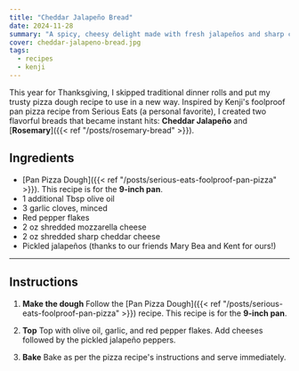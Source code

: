 ```yaml
---
title: "Cheddar Jalapeño Bread"
date: 2024-11-28
summary: "A spicy, cheesy delight made with fresh jalapeños and sharp cheddar, baked to perfection in a cast iron pan."
cover: cheddar-jalapeno-bread.jpg
tags: 
  - recipes
  - kenji
---
```


This year for Thanksgiving, I skipped traditional dinner rolls and put my trusty pizza dough recipe to use in a new way. Inspired by Kenji's foolproof pan pizza recipe from Serious Eats (a personal favorite), I created two flavorful breads that became instant hits: **Cheddar Jalapeño** and [**Rosemary**]({{< ref "/posts/rosemary-bread" >}}).

## Ingredients
- [Pan Pizza Dough]({{< ref "/posts/serious-eats-foolproof-pan-pizza" >}}). This recipe is for the **9-inch pan**.
- 1 additional Tbsp olive oil
- 3 garlic cloves, minced
- Red pepper flakes
- 2 oz shredded mozzarella cheese
- 2 oz shredded sharp cheddar cheese
- Pickled jalapeños (thanks to our friends Mary Bea and Kent for ours!)

---

## Instructions

1. **Make the dough**
  Follow the [Pan Pizza Dough]({{< ref "/posts/serious-eats-foolproof-pan-pizza" >}}) recipe. This recipe is for the **9-inch pan**.

1. **Top**
  Top with olive oil, garlic, and red pepper flakes. Add cheeses followed by the pickled jalapeño peppers.

1. **Bake**
  Bake as per the pizza recipe's instructions and serve immediately.
